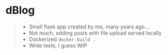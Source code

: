 # dBlog

> * Small flask app created by me, many years ago...
> * Not much, adding posts with file upload served locally
> * Dockerized ```docker build .```
> * Write tests, I guess WIP


